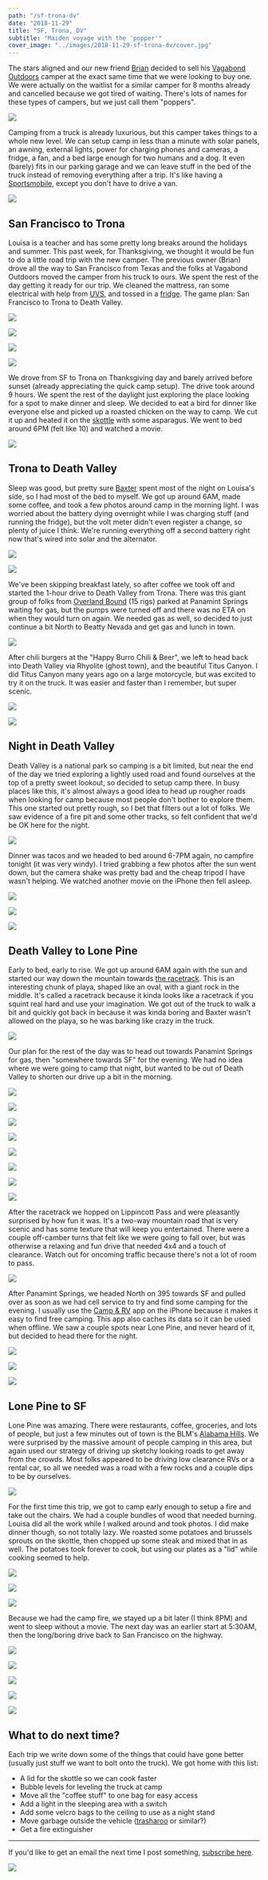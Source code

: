 ```yaml
---
path: "/sf-trona-dv"
date: "2018-11-29"
title: "SF, Trona, DV"
subtitle: "Maiden voyage with the 'popper'"
cover_image: "../images/2018-11-29-sf-trona-dv/cover.jpg"
---
```


<div class='text'>

The stars aligned and our new friend
[Brian](https://www.instagram.com/danneskjold01/) decided to sell his [Vagabond
Outdoors](https://vagabondoutdoors.com/) camper at the exact same time that we
were looking to buy one. We were actually on the waitlist for a similar camper
for 8 months already and cancelled because we got tired of waiting. There's
lots of names for these types of campers, but we just call them "poppers".

</div>

![](../images/2018-11-29-sf-trona-dv/02.jpg)

<div class='text'>

Camping from a truck is already luxurious, but this camper takes things to a
whole new level. We can setup camp in less than a minute with solar panels, an
awning, external lights, power for charging phones and cameras, a fridge, a
fan, and a bed large enough for two humans and a dog. It even (barely) fits in
our parking garage and we can leave stuff in the bed of the truck instead of
removing everything after a trip. It's like having a
[Sportsmobile](https://sportsmobile.com/), except you don't have to drive a
van.

</div>

![](../images/2018-11-29-sf-trona-dv/03.jpg)

<div class='text'>

## San Francisco to Trona

Louisa is a teacher and has some pretty long breaks around the holidays and
summer. This past week, for Thanksgiving, we thought it would be fun to do a
little road trip with the new camper. The previous owner (Brian) drove all the
way to San Francisco from Texas and the folks at Vagabond Outdoors moved the
camper from his truck to ours. We spent the rest of the day getting it ready
for our trip. We cleaned the mattress, ran some electrical with help from
[UVS](https://www.instagram.com/uvs650/), and tossed in a
[fridge](http://www.arbusa.com/portable-fridge-freezers). The game plan: San
Francisco to Trona to Death Valley.

</div>

![](../images/2018-11-29-sf-trona-dv/04.jpg)

![](../images/2018-11-29-sf-trona-dv/05.jpg)

![](../images/2018-11-29-sf-trona-dv/06.jpg)

![](../images/2018-11-29-sf-trona-dv/07.jpg)

<div class='text'>

We drove from SF to Trona on Thanksgiving day and barely arrived before sunset
(already appreciating the quick camp setup). The drive took around 9 hours. We
spent the rest of the daylight just exploring the place looking for a spot to
make dinner and sleep. We decided to eat a bird for dinner like everyone else
and picked up a roasted chicken on the way to camp. We cut it up and heated it
on the
[skottle](https://tembotusk.myshopify.com/collections/frontpage/products/tembotusk-skottle-kit-1)
with some asparagus. We went to bed around 6PM (felt like 10) and watched a
movie.

</div>

![](../images/2018-11-29-sf-trona-dv/08.jpg)

<div class='text'>

## Trona to Death Valley

Sleep was good, but pretty sure
[Baxter](https://www.instagram.com/baxter.p.hunt/) spent most of the night on
Louisa's side, so I had most of the bed to myself. We got up around 6AM, made
some coffee, and took a few photos around camp in the morning light. I was
worried about the battery dying overnight while I was charging stuff (and
running the fridge), but the volt meter didn't even register a change, so
plenty of juice I think. We're running everything off a second battery right
now that's wired into solar and the alternator.

</div>

![](../images/2018-11-29-sf-trona-dv/09.jpg)

![](../images/2018-11-29-sf-trona-dv/10.jpg)

<div class='text'>

We've been skipping breakfast lately, so after coffee we took off and started
the 1-hour drive to Death Valley from Trona. There was this giant group of
folks from [Overland Bound](https://overlandbound.com) (15 rigs) parked at
Panamint Springs waiting for gas, but the pumps were turned off and there was
no ETA on when they would turn on again. We needed gas as well, so decided to
just continue a bit North to Beatty Nevada and get gas and lunch in town.

</div>

![](../images/2018-11-29-sf-trona-dv/11.jpg)

<div class='text'>

After chili burgers at the "Happy Burro Chili & Beer", we left to head back
into Death Valley via Rhyolite (ghost town), and the beautiful Titus Canyon. I
did Titus Canyon many years ago on a large motorcycle, but was excited to try
it on the truck. It was easier and faster than I remember, but super scenic.

</div>

![](../images/2018-11-29-sf-trona-dv/12.jpg)

![](../images/2018-11-29-sf-trona-dv/13.jpg)

<div class='text'>

## Night in Death Valley

Death Valley is a national park so camping is a bit limited, but near the end
of the day we tried exploring a lightly used road and found ourselves at the
top of a pretty sweet lookout, so decided to setup camp there. In busy places
like this, it's almost always a good idea to head up rougher roads when looking
for camp because most people don't bother to explore them. This one started out
pretty rough, so I bet that filters out a lot of folks. We saw evidence of a
fire pit and some other tracks, so felt confident that we'd be OK here for the
night.

</div>

![](../images/2018-11-29-sf-trona-dv/14.jpg)

<div class='text'>

Dinner was tacos and we headed to bed around 6-7PM again, no campfire tonight
(it was very windy). I tried grabbing a few photos after the sun went down, but
the camera shake was pretty bad and the cheap tripod I have wasn't helping. We
watched another movie on the iPhone then fell asleep.

</div>

![](../images/2018-11-29-sf-trona-dv/15.jpg)

![](../images/2018-11-29-sf-trona-dv/16.jpg)

![](../images/2018-11-29-sf-trona-dv/17.jpg)

<div class='text'>

## Death Valley to Lone Pine

Early to bed, early to rise. We got up around 6AM again with the sun and
started our way down the mountain towards [the
racetrack](https://www.nps.gov/deva/planyourvisit/the-racetrack.htm). This is
an interesting chunk of playa, shaped like an oval, with a giant rock in the
middle. It's called a racetrack because it kinda looks like a racetrack if you
squint real hard and use your imagination. We got out of the truck to walk a
bit and quickly got back in because it was kinda boring and Baxter wasn't
allowed on the playa, so he was barking like crazy in the truck.

</div>

![](../images/2018-11-29-sf-trona-dv/18.jpg)

<div class='text'>

Our plan for the rest of the day was to head out towards Panamint Springs for
gas, then "somewhere towards SF" for the evening. We had no idea where we were
going to camp that night, but wanted to be out of Death Valley to shorten our
drive up a bit in the morning.

</div>

![](../images/2018-11-29-sf-trona-dv/19.jpg)

![](../images/2018-11-29-sf-trona-dv/20.jpg)

![](../images/2018-11-29-sf-trona-dv/21.jpg)

![](../images/2018-11-29-sf-trona-dv/22.jpg)

![](../images/2018-11-29-sf-trona-dv/23.jpg)

![](../images/2018-11-29-sf-trona-dv/24.jpg)

![](../images/2018-11-29-sf-trona-dv/25.jpg)

![](../images/2018-11-29-sf-trona-dv/26.jpg)

<div class='text'>

After the racetrack we hopped on Lippincott Pass and were pleasantly surprised
by how fun it was. It's a two-way mountain road that is very scenic and has
some texture that will keep you entertained. There were a couple off-camber
turns that felt like we were going to fall over, but was otherwise a relaxing
and fun drive that needed 4x4 and a touch of clearance. Watch out for oncoming
traffic because there's not a lot of room to pass.

</div>

![](../images/2018-11-29-sf-trona-dv/27.jpg)

<div class='text'>

After Panamint Springs, we headed North on 395 towards SF and pulled over as
soon as we had cell service to try and find some camping for the evening. I
usually use the [Camp &
RV](https://itunes.apple.com/us/app/camp-rv-tents-to-rv-parks/id370820516?mt=8)
app on the iPhone because it makes it easy to find free camping. This app also
caches its data so it can be used when offline. We saw a couple spots near Lone
Pine, and never heard of it, but decided to head there for the night.

</div>

![](../images/2018-11-29-sf-trona-dv/28.jpg)

![](../images/2018-11-29-sf-trona-dv/29.jpg)

![](../images/2018-11-29-sf-trona-dv/30.jpg)

<div class='text'>

## Lone Pine to SF

Lone Pine was amazing. There were restaurants, coffee, groceries, and lots of
people, but just a few minutes out of town is the BLM's [Alabama
Hills](https://www.blm.gov/visit/alabama-hills). We were surprised by the
massive amount of people camping in this area, but again used our strategy of
driving up sketchy looking roads to get away from the crowds.  Most folks
appeared to be driving low clearance RVs or a rental car, so all we needed was
a road with a few rocks and a couple dips to be by ourselves.

</div>

![](../images/2018-11-29-sf-trona-dv/31.jpg)

<div class='text'>

For the first time this trip, we got to camp early enough to setup a fire and
take out the chairs. We had a couple bundles of wood that needed burning.
Louisa did all the work while I walked around and took photos. I did make
dinner though, so not totally lazy. We roasted some potatoes and brussels
sprouts on the skottle, then chopped up some steak and mixed that in as well.
The potatoes took forever to cook, but using our plates as a "lid" while
cooking seemed to help.

</div>

![](../images/2018-11-29-sf-trona-dv/32.jpg)

![](../images/2018-11-29-sf-trona-dv/33.jpg)

![](../images/2018-11-29-sf-trona-dv/34.jpg)

<div class='text'>

Because we had the camp fire, we stayed up a bit later (I think 8PM) and went
to sleep without a movie. The next day was an earlier start at 5:30AM, then the
long/boring drive back to San Francisco on the highway.

</div>

![](../images/2018-11-29-sf-trona-dv/35.jpg)

![](../images/2018-11-29-sf-trona-dv/36.jpg)

![](../images/2018-11-29-sf-trona-dv/37.jpg)

![](../images/2018-11-29-sf-trona-dv/38.jpg)

![](../images/2018-11-29-sf-trona-dv/39.jpg)

<div class='text'>

## What to do next time?

Each trip we write down some of the things that could have gone better (usually
just stuff we want to bolt onto the truck). We got home with this list:

- A lid for the skottle so we can cook faster
- Bubble levels for leveling the truck at camp
- Move all the "coffee stuff" to one bag for easy access
- Add a light in the sleeping area with a switch
- Add some velcro bags to the ceiling to use as a night stand
- Move garbage outside the vehicle
  ([trasharoo](http://www.trasharoo.com/TRASHAROO%20/About.html) or similar?)
- Get a fire extinguisher

---

If you'd like to get an email the next time I post something, [subscribe
here](/follow/).

</div>

![](../images/2018-11-29-sf-trona-dv/40.jpg)

